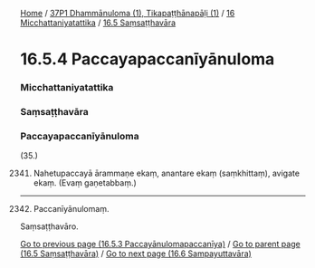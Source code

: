 
[Home](/) / [37P1 Dhammānuloma (1), Tikapaṭṭhānapāḷi (1)](../../../37P1.md) / [16 Micchattaniyatattika](../../16.md) / [16.5 Saṃsaṭṭhavāra](../16.5.md)

# 16.5.4 Paccayapaccanīyānuloma

### Micchattaniyatattika

### Saṃsaṭṭhavāra

### Paccayapaccanīyānuloma

(35.)

2341. Nahetupaccayā ārammaṇe ekaṃ, anantare ekaṃ (saṃkhittaṃ), avigate ekaṃ. (Evaṃ gaṇetabbaṃ.)

---

2342. Paccanīyānulomaṃ.

  
Saṃsaṭṭhavāro.



[Go to previous page (16.5.3 Paccayānulomapaccanīya)](16.5.3.md) / [Go to parent page (16.5 Saṃsaṭṭhavāra)](../16.5.md) / [Go to next page (16.6 Sampayuttavāra)](../16.6.md)


